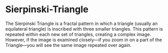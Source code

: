 # Sierpinski-Triangle
The Sierpinski Triangle is a fractal pattern in which a triangle (usually an equilateral triangle) is inscribed with three smaller triangles. This pattern is repeated within each new set of triangles, creating a complex image. However, if the image is examined closely—if you zoom in on a part of the Triangle—you will see the same image repeated over again.
